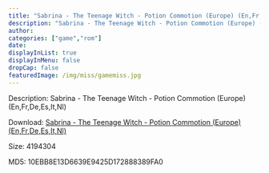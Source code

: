 ```yaml
---
title: "Sabrina - The Teenage Witch - Potion Commotion (Europe) (En,Fr,De,Es,It,Nl)"
description: "Sabrina - The Teenage Witch - Potion Commotion (Europe) (En,Fr,De,Es,It,Nl)"
author: 
categories: ["game","rom"]
date: 
displayInList: true
displayInMenu: false
dropCap: false
featuredImage: /img/miss/gamemiss.jpg
---
```


Description: Sabrina - The Teenage Witch - Potion Commotion (Europe) (En,Fr,De,Es,It,Nl)

Download: <a style="text-decoration:underline;" href="https://mega.nz/#!jPA23AaI!7vFWY-Cdj2b5jNJkE2EW3dJjJ4GNtbYUr1m4Cz9wsiU" target = "_blank" rel = "nofollow" > Sabrina - The Teenage Witch - Potion Commotion (Europe) (En,Fr,De,Es,It,Nl)</a>

Size: 4194304

MD5: 10EBB8E13D6639E9425D172888389FA0

